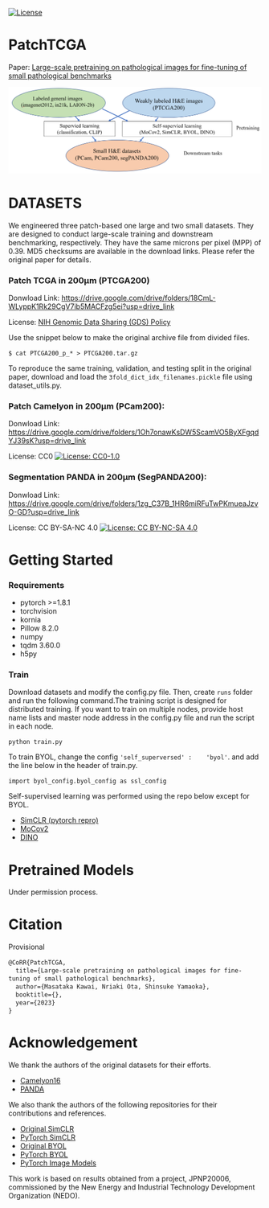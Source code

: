 [![License](https://img.shields.io/badge/License-Apache_2.0-blue.svg)](https://opensource.org/licenses/Apache-2.0)
# PatchTCGA
Paper: [Large-scale pretraining on pathological images for fine-tuning of small pathological benchmarks](https://arxiv.org/abs/2303.15693)

![Overview](overview.png)


# DATASETS
We engineered three patch-based one large and two small datasets. They are designed to conduct large-scale training and downstream benchmarking, respectively. They have the same microns per pixel (MPP) of 0.39. MD5 checksums are available in the download links. Please refer the original paper for details.


### Patch TCGA in 200μm (PTCGA200)

Donwload Link: https://drive.google.com/drive/folders/18CmL-WLyppK1Rk29CgV7ib5MACFzg5ei?usp=drive_link

License: [NIH Genomic Data Sharing (GDS) Policy](https://datascience.cancer.gov/data-sharing/genomic-data-sharing/about-the-genomic-data-sharing-policy)

Use the snippet below to make the original archive file from divided files.
```
$ cat PTCGA200_p_* > PTCGA200.tar.gz
```
To reproduce the same training, validation, and testing split in the original paper, download and load the `3fold_dict_idx_filenames.pickle` file using dataset_utils.py.


### Patch Camelyon in 200μm (PCam200): 

Donwload Link: https://drive.google.com/drive/folders/1Oh7onawKsDW5ScamVO5ByXFgqdYJ39sK?usp=drive_link

License: CC0 [![License: CC0-1.0](https://licensebuttons.net/l/zero/1.0/80x15.png)](http://creativecommons.org/publicdomain/zero/1.0/)

### Segmentation PANDA in 200μm (SegPANDA200): 

Donwload Link: https://drive.google.com/drive/folders/1zg_C37B_1HR6miRFuTwPKmueaJzvO-GD?usp=drive_link

License: CC BY-SA-NC 4.0 [![License: CC BY-NC-SA 4.0](https://img.shields.io/badge/License-CC_BY--NC--SA_4.0-lightgrey.svg)](https://creativecommons.org/licenses/by-nc-sa/4.0/)

# Getting Started

### Requirements
- pytorch >=1.8.1 
- torchvision
- kornia
- Pillow 8.2.0
- numpy 
- tqdm 3.60.0
- h5py

### Train
Download datasets and modify the config.py file. Then, create `runs` folder and run the following command.The training script is designed for distributed training. If you want to train on multiple nodes, provide host name lists and master node address in the config.py file and run the script in each node.

```
python train.py
```
To train BYOL, change the config ` 'self_superversed' :    'byol' `. and add the line below in the header of train.py.
```
import byol_config.byol_config as ssl_config
```
Self-supervised learning was performed using the repo  below except for BYOL.
- [SimCLR (pytorch repro)](https://github.com/AndrewAtanov/simclr-pytorch)
- [MoCov2](https://github.com/facebookresearch/moco)
- [DINO](https://github.com/facebookresearch/dino)

# Pretrained Models

Under permission process.

# Citation
Provisional

```
@CoRR{PatchTCGA,
  title={Large-scale pretraining on pathological images for fine-tuning of small pathological benchmarks},
  author={Masataka Kawai, Nriaki Ota, Shinsuke Yamaoka},
  booktitle={},
  year={2023}
}
```

# Acknowledgement
We thank the authors of the original datasets for their efforts. 

- [Camelyon16](https://doi.org/10.1001/jama.2017.14585.)
- [PANDA]( https://doi.org/10.1038/s41591-021-01620-2.)

We also thank the authors of the following repositories for their contributions and references.

- [Original SimCLR](https://github.com/google-research/simclr)
- [PyTorch SimCLR](https://github.com/AndrewAtanov/simclr-pytorch)
- [Original BYOL](https://github.com/deepmind/deepmind-research/tree/master/byol)
- [PyTorch BYOL](https://github.com/lucidrains/byol-pytorch)
- [PyTorch Image Models](https://github.com/huggingface/pytorch-image-models)

This work is based on results obtained from a project, JPNP20006, commissioned by the New Energy and Industrial Technology Development Organization (NEDO). 